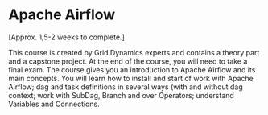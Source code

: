 # Apache Airflow

[Approx. 1,5-2 weeks to complete.]

This course is created by Grid Dynamics experts and contains a theory part and a capstone project. At the end of the course, you will need to take a final exam.
The course gives you an introduction to Apache Airflow and its main concepts. You will learn how to install and start of work with Apache Airflow; dag and task definitions in several ways (with and without dag context; work with SubDag, Branch and over Operators; understand Variables and Connections.